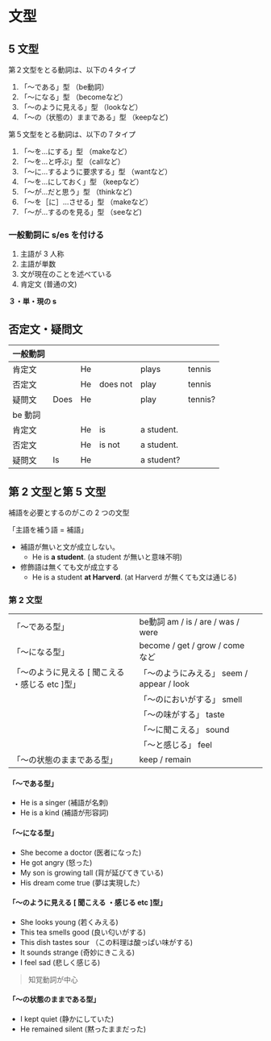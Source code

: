 # 文型

## 5 文型

第２文型をとる動詞は、以下の４タイプ

1. 「～である」型 （be動詞） 
2. 「～になる」型 （becomeなど） 
3. 「～のように見える」型 （lookなど） 
4. 「～の（状態の）ままである」型 （keepなど)

第５文型をとる動詞は、以下の７タイプ 

1. 「～を…にする」型 （makeなど） 
2. 「～を…と呼ぶ」型 （callなど） 
3. 「～に…するように要求する」型 （wantなど） 
4. 「～を…にしておく」型 （keepなど） 
5. 「～が…だと思う」型 （thinkなど)
6. 「～を［に］…させる」型 （makeなど） 
7. 「～が…するのを見る」型 （seeなど)

### 一般動詞に s/es を付ける

1. 主語が 3 人称
2. 主語が単数
3. 文が現在のことを述べている
4. 肯定文 (普通の文)

__３・単・現の s__

## 否定文・疑問文

|一般動詞||||||
|:--|:--|:--|:--|:--|:--|
|肯定文||He||plays|tennis|
|否定文||He|does not|play|tennis|
|疑問文|Does|He||play|tennis?|
|be 動詞||||||
|肯定文||He|is|a student.||
|否定文||He|is not|a student.||
|疑問文|Is|He||a student?||

## 第 2 文型と第 5 文型

補語を必要とするのがこの 2 つの文型

「主語を補う語 = 補語」 

- 補語が無いと文が成立しない。
  - He is __a student__. (a student が無いと意味不明)
- 修飾語は無くても文が成立する
  - He is a student __at Harverd__. (at Harverd が無くても文は通じる)

### 第 2 文型

||||
|:--|:--|:--|
|「〜である型」|be動詞 am / is / are / was / were|
|「〜になる型」|become / get / grow / come など|
|「〜のように見える [ 聞こえる ・感じる etc ]型」|「〜のようにみえる」 seem / appear / look|
||「〜のにおいがする」 smell|
||「〜の味がする」 taste|
||「〜に聞こえる」 sound|
||「〜と感じる」 feel|
|「〜の状態のままである型」| keep / remain|

#### 「〜である型」

- He is a singer (補語が名刺)
- He is a kind (補語が形容詞)

#### 「〜になる型」

- She become a doctor (医者になった)
- He got angry (怒った)
- My son is growing tall (背が延びてきている)
- His dream come true (夢は実現した）

#### 「〜のように見える [ 聞こえる ・感じる etc ]型」

- She looks young (若くみえる)
- This tea smells good (良い匂いがする)
- This dish tastes sour （この料理は酸っぱい味がする)
- It sounds strange (奇妙にきこえる)
- I feel sad (悲しく感じる)

> 知覚動詞が中心

#### 「〜の状態のままである型」

- I kept quiet (静かにしていた)
- He remained silent (黙ったままだった)
